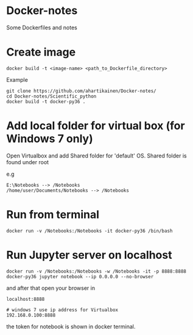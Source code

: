 # Docker-notes
Some Dockerfiles and notes

# Create image

    docker build -t <image-name> <path_to_Dockerfile_directory>

Example 

    git clone https://github.com/ahartikainen/Docker-notes/
    cd Docker-notes/Scientific_python
    docker build -t docker-py36 .
    
# Add local folder for virtual box (for Windows 7 only)

Open Virtualbox and add Shared folder for 'default' OS.
Shared folder is found under root

e.g

    E:\Notebooks --> /Notebooks
    /home/user/Documents/Notebooks --> /Notebooks

# Run from terminal

    docker run -v /Notebooks:/Notebooks -it docker-py36 /bin/bash
    
# Run Jupyter server on localhost 

    docker run -v /Notebooks:/Notebooks -w /Notebooks -it -p 8888:8888 docker-py36 jupyter notebook --ip 0.0.0.0 --no-browser

and after that open your browser in 

    localhost:8888
    
    # windows 7 use ip address for Virtualbox
    192.168.0.100:8888
    
the token for notebook is shown in docker terminal.
    
